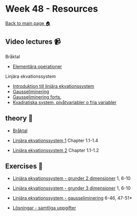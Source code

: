 # Week 48 - Resources

[Back to main page :house:](https://github.com/aleylani/Linear-algebra)

## Video lectures :video_camera:


Bråktal

- [Elementära operationer](https://www.youtube.com/watch?v=e30CHWA1m7A)


Linjära ekvationssystem

- [Introduktion till linjära ekvationssystem](https://www.youtube.com/watch?v=DOZT-WwymUA)
- [Gausseliminering](https://www.youtube.com/watch?v=8Z0_3HiojrA)
- [Gausseliminering forts.](https://www.youtube.com/watch?v=eFnTIzjOKTA)
- [Kvadratiska system, pivåtvariabler o fria variabler](https://www.youtube.com/watch?v=EcjkJuchtdA)



## theory :book:

- [Bråktal](http://wiki.math.se/wikis/forberedandematte1/index.php/1.2_Br%C3%A5kr%C3%A4kning)

- [Linjära ekvationssystem 1](https://math.libretexts.org/Bookshelves/Linear_Algebra/A_First_Course_in_Linear_Algebra_(Kuttler)/01%3A_Systems_of_Equations) Chapter 1.1-1.4
- [Linjära ekvationssystem 2](https://math.libretexts.org/Bookshelves/Linear_Algebra/Interactive_Linear_Algebra_(Margalit_and_Rabinoff)/01%3A_Systems_of_Linear_Equations-_Algebra) Chapter 1.1-1.2

## Exercises :running:

- [Linjära ekvationssystem - grunder 2 dimensioner](https://openstax.org/books/college-algebra-2e/pages/7-1-systems-of-linear-equations-two-variables) 1, 6-10
- [Linjära ekvationssystem - grunder 3 dimensioner](https://openstax.org/books/college-algebra-2e/pages/7-2-systems-of-linear-equations-three-variables) 1, 6-10
- [Linjära ekvationssystem - gausseliminering](https://openstax.org/books/college-algebra-2e/pages/7-2-systems-of-linear-equations-three-variables) 6-46, 47-51*


- [Lösningar - samtliga uppgifter](https://openstax.org/books/college-algebra-2e/pages/chapter-7)



